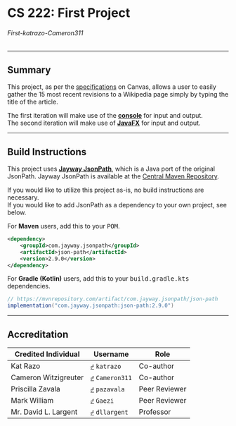 # CS 222: First Project
###### First-katrazo-Cameron311

---
## Summary
This project, as per the [specifications](https://bsu.instructure.com/courses/157856/files/17806780 "Canvas Document") on Canvas, allows a user to easily gather the 15 most recent revisions to a Wikipedia page simply by typing the title of the article.

The first iteration will make use of the <ins>**console**</ins> for input and output.  
The second iteration will make use of <ins>**JavaFX**</ins> for input and output.

---
## Build Instructions
This project uses **[Jayway JsonPath](https://github.com/json-path/JsonPath "JsonPath Repository")**, which is a Java port of the original JsonPath.
Jayway JsonPath is available at the [Central Maven Repository](https://mvnrepository.com/artifact/com.jayway.jsonpath/json-path/2.9.0 "JsonPath's MVN Page").

If you would like to utilize this project as-is, no build instructions are necessary.  
If you would like to add JsonPath as a dependency to your own project, see below.

For **Maven** users, add this to your <kbd>POM</kbd>.
```xml
<dependency>
    <groupId>com.jayway.jsonpath</groupId>
    <artifactId>json-path</artifactId>
    <version>2.9.0</version>
</dependency>
```

For **Gradle (Kotlin)** users, add this to your <kbd>build.gradle.kts</kbd> dependencies.
```java
// https://mvnrepository.com/artifact/com.jayway.jsonpath/json-path
implementation("com.jayway.jsonpath:json-path:2.9.0")
```

---
## Accreditation
| Credited Individual  | Username                                                                         | Role          |
|----------------------|----------------------------------------------------------------------------------|---------------|
| Kat Razo             | <kbd>[☍](https://github.com/katrazo "Kat's Profile")</kbd> `katrazo`             | Co-author     |
| Cameron Witzigreuter | <kbd>[☍](https://github.com/Cameron311 "Cameron's Profile")</kbd> `Cameron311`   | Co-author     |
| Priscilla Zavala     | <kbd>[☍](https://github.com/pazavala "Priscilla's Profile")</kbd> `pazavala`     | Peer Reviewer |
| Mark William         | <kbd>[☍](https://github.com/Gaezi "Mark's Profile")</kbd> `Gaezi`                | Peer Reviewer |
| Mr. David L. Largent | <kbd>[☍](https://github.com/dllargent "Mr. Largent's Profile")</kbd> `dllargent` | Professor     |
